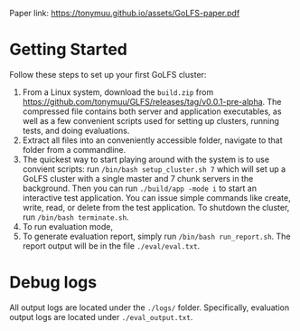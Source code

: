 Paper link: https://tonymuu.github.io/assets/GoLFS-paper.pdf

# Getting Started

Follow these steps to set up your first GoLFS cluster:
1. From a Linux system, download the `build.zip` from https://github.com/tonymuu/GLFS/releases/tag/v0.0.1-pre-alpha. The compressed file contains both server and application executables, as well as a few convenient scripts used for setting up clusters, running tests, and doing evaluations.
2. Extract all files into an conveniently accessible folder, navigate to that folder from a commandline.
3. The quickest way to start playing around with the system is to use convient scripts: run `/bin/bash setup_cluster.sh 7` which will set up a GoLFS cluster with a single master and 7 chunk servers in the background. Then you can run `./build/app -mode i` to start an interactive test application. You can issue simple commands like create, write, read, or delete from the test application. To shutdown the cluster, run `/bin/bash terminate.sh`.
4. To run evaluation mode,
5. To generate evaluation report, simply run `/bin/bash run_report.sh`. The report output will be in the file `./eval/eval.txt`.

# Debug logs
All output logs are located under the `./logs/` folder. Specifically, evaluation output logs are located under `./eval_output.txt`.
